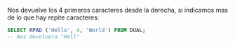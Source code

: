 Nos devuelve los 4 primeros caracteres desde la derecha, si indicamos mas de lo que hay repite caracteres:

```sql
SELECT RPAD ('Hello', 4, 'World') FROM DUAL;
-- Nos devolvera "Hell"
```
